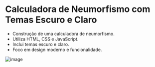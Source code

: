 # Calculadora de Neumorfismo com Temas Escuro e Claro

* Construção de uma calculadora de neumorfismo.
* Utiliza HTML, CSS e JavaScript.
* Inclui temas escuro e claro.
* Foco em design moderno e funcionalidade.

![image](https://github.com/AndreOn04/Calculadora/assets/128987696/f71c269f-8cdd-43a7-a9b6-b1a7265ec432)
